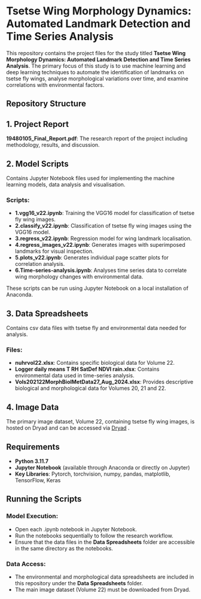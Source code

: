 # Tsetse Wing Morphology Dynamics: Automated Landmark Detection and Time Series Analysis

This repository contains the project files for the study titled **Tsetse Wing Morphology Dynamics: Automated Landmark Detection and Time Series Analysis**. The primary focus of this study is to use machine learning and deep learning techniques to automate the identification of landmarks on tsetse fly wings, analyse morphological variations over time, and examine correlations with environmental factors.

## Repository Structure

## 1. Project Report

**19480105_Final_Report.pdf**: The research report of the project including methodology, results, and discussion.

## 2. Model Scripts

Contains Jupyter Notebook files used for implementing the machine learning models, data analysis and visualisation.

### Scripts:

- **1.vgg16_v22.ipynb**: Training the VGG16 model for classification of tsetse fly wing images.
- **2.classify_v22.ipynb**: Classification of tsetse fly wing images using the VGG16 model.
- **3.regress_v22.ipynb**: Regression model for wing landmark localisation.
- **4.regress_images_v22.ipynb**: Generates images with superimposed landmarks for visual inspection.
- **5.plots_v22.ipynb**: Generates individual page scatter plots for correlation analysis.
- **6.Time-series-analysis.ipynb**: Analyses time series data to correlate wing morphology changes with environmental data.

These scripts can be run using Jupyter Notebook on a local installation of Anaconda.

## 3. Data Spreadsheets

Contains csv data files with tsetse fly and environmental data needed for analysis.

### Files:

- **nuhrvol22.xlsx**: Contains specific biological data for Volume 22.
- **Logger daily means T RH SatDef NDVI rain.xlsx**: Contains environmental data used in time-series analysis.
- **Vols202122MorphBiolMetData27_Aug_2024.xlsx**: Provides descriptive biological and morphological data for Volumes 20, 21 and 22.

## 4. Image Data

The primary image dataset, Volume 22, containing tsetse fly wing images, is hosted on Dryad and can be accessed via [Dryad](https://doi.org/10.5061/dryad.wstqjq2wv) .

## Requirements

- **Python 3.11.7**
- **Jupyter Notebook** (available through Anaconda or directly on Jupyter)
- **Key Libraries**: Pytorch, torchvision, numpy, pandas, matplotlib, TensorFlow, Keras
  
## Running the Scripts

### Model Execution:

- Open each .ipynb notebook in Jupyter Notebook.
- Run the notebooks sequentially to follow the research workflow.
- Ensure that the data files in the **Data Spreadsheets** folder are accessible in the same directory as the notebooks.

### Data Access:

- The environmental and morphological data spreadsheets are included in this repository under the **Data Spreadsheets** folder.
- The main image dataset (Volume 22) must be downloaded from Dryad.
